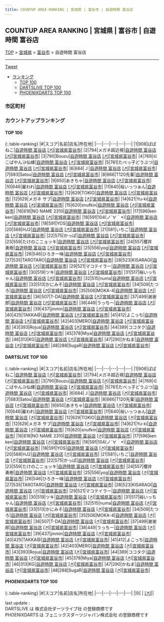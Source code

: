 ```yaml
---
title: COUNTUP AREA RANKING | 宮城県 | 富谷市 | 自遊時間 富谷店
---
```

## COUNTUP AREA RANKING | 宮城県 | 富谷市 | 自遊時間 富谷店

[TOP](/darts/rank/) > [宮城県](/darts/rank/宮城県/) > [富谷市](/darts/rank/宮城県/富谷市/) > 自遊時間 富谷店

___

<a href="https://twitter.com/share?ref_src=twsrc%5Etfw" data-text="COUNTUP AREA RANKING | 宮城県富谷市自遊時間 富谷店" class="twitter-share-button" data-hashtags="DARTSLIVE,PHOENIXDARTS,darts,ダーツ" data-show-count="false">Tweet</a>

* [ランキング](#カウントアップランキング)
    * [TOP 100](#top-100)
    * [DARTSLIVE TOP 100](#dartslive-top-100)
    * [PHOENIXDARTS TOP 100](#phoenixdarts-top-100)

### 市区町村

<ul>

</ul>

### カウントアップランキング

#### TOP 100



{:.table-ranking}
|#|スコア|名前|店名|所在地|
|---|---|---|---|---|
|1|908|<span class="rank-name-dl">ぱぱねこ</span>|<a href="/darts/rank/shops/6389c2f3322e246d0d9b047a20a7ba1e.html">自遊時間 富谷店</a> <a href="https://search.dartslive.com/jp/shop/6389c2f3322e246d0d9b047a20a7ba1e">[↗]</a>|<a href="/darts/rank/宮城県/富谷市">宮城県富谷市</a>|
|2|794|<span class="rank-name-dl">メガネ超近視</span>|<a href="/darts/rank/shops/6389c2f3322e246d0d9b047a20a7ba1e.html">自遊時間 富谷店</a> <a href="https://search.dartslive.com/jp/shop/6389c2f3322e246d0d9b047a20a7ba1e">[↗]</a>|<a href="/darts/rank/宮城県/富谷市">宮城県富谷市</a>|
|3|790|<span class="rank-name-dl">Bouzu</span>|<a href="/darts/rank/shops/6389c2f3322e246d0d9b047a20a7ba1e.html">自遊時間 富谷店</a> <a href="https://search.dartslive.com/jp/shop/6389c2f3322e246d0d9b047a20a7ba1e">[↗]</a>|<a href="/darts/rank/宮城県/富谷市">宮城県富谷市</a>|
|4|769|<span class="rank-name-dl">∈こばやん∋仙蜂</span>|<a href="/darts/rank/shops/6389c2f3322e246d0d9b047a20a7ba1e.html">自遊時間 富谷店</a> <a href="https://search.dartslive.com/jp/shop/6389c2f3322e246d0d9b047a20a7ba1e">[↗]</a>|<a href="/darts/rank/宮城県/富谷市">宮城県富谷市</a>|
|5|761|<span class="rank-name-dl">たべっ子どうぶつ</span>|<a href="/darts/rank/shops/6389c2f3322e246d0d9b047a20a7ba1e.html">自遊時間 富谷店</a> <a href="https://search.dartslive.com/jp/shop/6389c2f3322e246d0d9b047a20a7ba1e">[↗]</a>|<a href="/darts/rank/宮城県/富谷市">宮城県富谷市</a>|
|6|684|<span class="rank-name-dl">Ｊ</span>|<a href="/darts/rank/shops/6389c2f3322e246d0d9b047a20a7ba1e.html">自遊時間 富谷店</a> <a href="https://search.dartslive.com/jp/shop/6389c2f3322e246d0d9b047a20a7ba1e">[↗]</a>|<a href="/darts/rank/宮城県/富谷市">宮城県富谷市</a>|
|7|683|<span class="rank-name-dl">Satou</span>|<a href="/darts/rank/shops/6389c2f3322e246d0d9b047a20a7ba1e.html">自遊時間 富谷店</a> <a href="https://search.dartslive.com/jp/shop/6389c2f3322e246d0d9b047a20a7ba1e">[↗]</a>|<a href="/darts/rank/宮城県/富谷市">宮城県富谷市</a>|
|8|666|<span class="rank-name-dl">T120先輩</span>|<a href="/darts/rank/shops/6389c2f3322e246d0d9b047a20a7ba1e.html">自遊時間 富谷店</a> <a href="https://search.dartslive.com/jp/shop/6389c2f3322e246d0d9b047a20a7ba1e">[↗]</a>|<a href="/darts/rank/宮城県/富谷市">宮城県富谷市</a>|
|9|650|<span class="rank-name-dl">あきちゃ</span>|<a href="/darts/rank/shops/6389c2f3322e246d0d9b047a20a7ba1e.html">自遊時間 富谷店</a> <a href="https://search.dartslive.com/jp/shop/6389c2f3322e246d0d9b047a20a7ba1e">[↗]</a>|<a href="/darts/rank/宮城県/富谷市">宮城県富谷市</a>|
|10|646|<span class="rank-name-dl">雇われ</span>|<a href="/darts/rank/shops/6389c2f3322e246d0d9b047a20a7ba1e.html">自遊時間 富谷店</a> <a href="https://search.dartslive.com/jp/shop/6389c2f3322e246d0d9b047a20a7ba1e">[↗]</a>|<a href="/darts/rank/宮城県/富谷市">宮城県富谷市</a>|
|11|640|<span class="rank-name-dl">裕いっつぁん</span>|<a href="/darts/rank/shops/6389c2f3322e246d0d9b047a20a7ba1e.html">自遊時間 富谷店</a> <a href="https://search.dartslive.com/jp/shop/6389c2f3322e246d0d9b047a20a7ba1e">[↗]</a>|<a href="/darts/rank/宮城県/富谷市">宮城県富谷市</a>|
|12|629|<span class="rank-name-dl">TOKIO</span>|<a href="/darts/rank/shops/6389c2f3322e246d0d9b047a20a7ba1e.html">自遊時間 富谷店</a> <a href="https://search.dartslive.com/jp/shop/6389c2f3322e246d0d9b047a20a7ba1e">[↗]</a>|<a href="/darts/rank/宮城県/富谷市">宮城県富谷市</a>|
|12|629|<span class="rank-name-dl">メガネ サブ</span>|<a href="/darts/rank/shops/6389c2f3322e246d0d9b047a20a7ba1e.html">自遊時間 富谷店</a> <a href="https://search.dartslive.com/jp/shop/6389c2f3322e246d0d9b047a20a7ba1e">[↗]</a>|<a href="/darts/rank/宮城県/富谷市">宮城県富谷市</a>|
|14|621|<span class="rank-name-dl">Yu-ki</span>|<a href="/darts/rank/shops/6389c2f3322e246d0d9b047a20a7ba1e.html">自遊時間 富谷店</a> <a href="https://search.dartslive.com/jp/shop/6389c2f3322e246d0d9b047a20a7ba1e">[↗]</a>|<a href="/darts/rank/宮城県/富谷市">宮城県富谷市</a>|
|15|620|<span class="rank-name-dl">snufkin</span>|<a href="/darts/rank/shops/6389c2f3322e246d0d9b047a20a7ba1e.html">自遊時間 富谷店</a> <a href="https://search.dartslive.com/jp/shop/6389c2f3322e246d0d9b047a20a7ba1e">[↗]</a>|<a href="/darts/rank/宮城県/富谷市">宮城県富谷市</a>|
|16|616|<span class="rank-name-dl">NO NAME 2310</span>|<a href="/darts/rank/shops/6389c2f3322e246d0d9b047a20a7ba1e.html">自遊時間 富谷店</a> <a href="https://search.dartslive.com/jp/shop/6389c2f3322e246d0d9b047a20a7ba1e">[↗]</a>|<a href="/darts/rank/宮城県/富谷市">宮城県富谷市</a>|
|17|596|<span class="rank-name-dl">ken ken</span>|<a href="/darts/rank/shops/6389c2f3322e246d0d9b047a20a7ba1e.html">自遊時間 富谷店</a> <a href="https://search.dartslive.com/jp/shop/6389c2f3322e246d0d9b047a20a7ba1e">[↗]</a>|<a href="/darts/rank/宮城県/富谷市">宮城県富谷市</a>|
|18|591|<span class="rank-name-dl">104(ノ´∀｀*)</span>|<a href="/darts/rank/shops/6389c2f3322e246d0d9b047a20a7ba1e.html">自遊時間 富谷店</a> <a href="https://search.dartslive.com/jp/shop/6389c2f3322e246d0d9b047a20a7ba1e">[↗]</a>|<a href="/darts/rank/宮城県/富谷市">宮城県富谷市</a>|
|18|591|<span class="rank-name-dl">YOS</span>|<a href="/darts/rank/shops/6389c2f3322e246d0d9b047a20a7ba1e.html">自遊時間 富谷店</a> <a href="https://search.dartslive.com/jp/shop/6389c2f3322e246d0d9b047a20a7ba1e">[↗]</a>|<a href="/darts/rank/宮城県/富谷市">宮城県富谷市</a>|
|20|588|<span class="rank-name-dl">HJ2</span>|<a href="/darts/rank/shops/6389c2f3322e246d0d9b047a20a7ba1e.html">自遊時間 富谷店</a> <a href="https://search.dartslive.com/jp/shop/6389c2f3322e246d0d9b047a20a7ba1e">[↗]</a>|<a href="/darts/rank/宮城県/富谷市">宮城県富谷市</a>|
|21|581|<span class="rank-name-dl">いちご</span>|<a href="/darts/rank/shops/6389c2f3322e246d0d9b047a20a7ba1e.html">自遊時間 富谷店</a> <a href="https://search.dartslive.com/jp/shop/6389c2f3322e246d0d9b047a20a7ba1e">[↗]</a>|<a href="/darts/rank/宮城県/富谷市">宮城県富谷市</a>|
|22|575|<span class="rank-name-dl">かっぱ</span>|<a href="/darts/rank/shops/6389c2f3322e246d0d9b047a20a7ba1e.html">自遊時間 富谷店</a> <a href="https://search.dartslive.com/jp/shop/6389c2f3322e246d0d9b047a20a7ba1e">[↗]</a>|<a href="/darts/rank/宮城県/富谷市">宮城県富谷市</a>|
|23|559|<span class="rank-name-dl">たけのこニョッキ</span>|<a href="/darts/rank/shops/6389c2f3322e246d0d9b047a20a7ba1e.html">自遊時間 富谷店</a> <a href="https://search.dartslive.com/jp/shop/6389c2f3322e246d0d9b047a20a7ba1e">[↗]</a>|<a href="/darts/rank/宮城県/富谷市">宮城県富谷市</a>|
|24|557|<span class="rank-name-dl">櫻井　勇樹</span>|<a href="/darts/rank/shops/6389c2f3322e246d0d9b047a20a7ba1e.html">自遊時間 富谷店</a> <a href="https://search.dartslive.com/jp/shop/6389c2f3322e246d0d9b047a20a7ba1e">[↗]</a>|<a href="/darts/rank/宮城県/富谷市">宮城県富谷市</a>|
|25|556|<span class="rank-name-dl">yog</span>|<a href="/darts/rank/shops/6389c2f3322e246d0d9b047a20a7ba1e.html">自遊時間 富谷店</a> <a href="https://search.dartslive.com/jp/shop/6389c2f3322e246d0d9b047a20a7ba1e">[↗]</a>|<a href="/darts/rank/宮城県/富谷市">宮城県富谷市</a>|
|26|546|<span class="rank-name-dl">ひろき一味</span>|<a href="/darts/rank/shops/6389c2f3322e246d0d9b047a20a7ba1e.html">自遊時間 富谷店</a> <a href="https://search.dartslive.com/jp/shop/6389c2f3322e246d0d9b047a20a7ba1e">[↗]</a>|<a href="/darts/rank/宮城県/富谷市">宮城県富谷市</a>|
|27|535|<span class="rank-name-dl">TAROTARO</span>|<a href="/darts/rank/shops/6389c2f3322e246d0d9b047a20a7ba1e.html">自遊時間 富谷店</a> <a href="https://search.dartslive.com/jp/shop/6389c2f3322e246d0d9b047a20a7ba1e">[↗]</a>|<a href="/darts/rank/宮城県/富谷市">宮城県富谷市</a>|
|28|523|<span class="rank-name-dl">KISARAGI</span>|<a href="/darts/rank/shops/6389c2f3322e246d0d9b047a20a7ba1e.html">自遊時間 富谷店</a> <a href="https://search.dartslive.com/jp/shop/6389c2f3322e246d0d9b047a20a7ba1e">[↗]</a>|<a href="/darts/rank/宮城県/富谷市">宮城県富谷市</a>|
|29|521|<span class="rank-name-dl">マコテイラー</span>|<a href="/darts/rank/shops/6389c2f3322e246d0d9b047a20a7ba1e.html">自遊時間 富谷店</a> <a href="https://search.dartslive.com/jp/shop/6389c2f3322e246d0d9b047a20a7ba1e">[↗]</a>|<a href="/darts/rank/宮城県/富谷市">宮城県富谷市</a>|
|30|519|<span class="rank-name-dl">ツキ</span>|<a href="/darts/rank/shops/6389c2f3322e246d0d9b047a20a7ba1e.html">自遊時間 富谷店</a> <a href="https://search.dartslive.com/jp/shop/6389c2f3322e246d0d9b047a20a7ba1e">[↗]</a>|<a href="/darts/rank/宮城県/富谷市">宮城県富谷市</a>|
|31|517|<span class="rank-name-dl">裕いっちゃん</span>|<a href="/darts/rank/shops/6389c2f3322e246d0d9b047a20a7ba1e.html">自遊時間 富谷店</a> <a href="https://search.dartslive.com/jp/shop/6389c2f3322e246d0d9b047a20a7ba1e">[↗]</a>|<a href="/darts/rank/宮城県/富谷市">宮城県富谷市</a>|
|32|515|<span class="rank-name-dl">numa</span>|<a href="/darts/rank/shops/6389c2f3322e246d0d9b047a20a7ba1e.html">自遊時間 富谷店</a> <a href="https://search.dartslive.com/jp/shop/6389c2f3322e246d0d9b047a20a7ba1e">[↗]</a>|<a href="/darts/rank/宮城県/富谷市">宮城県富谷市</a>|
|33|513|<span class="rank-name-dl">かにみそ</span>|<a href="/darts/rank/shops/6389c2f3322e246d0d9b047a20a7ba1e.html">自遊時間 富谷店</a> <a href="https://search.dartslive.com/jp/shop/6389c2f3322e246d0d9b047a20a7ba1e">[↗]</a>|<a href="/darts/rank/宮城県/富谷市">宮城県富谷市</a>|
|34|509|<span class="rank-name-dl">たつろ</span>|<a href="/darts/rank/shops/6389c2f3322e246d0d9b047a20a7ba1e.html">自遊時間 富谷店</a> <a href="https://search.dartslive.com/jp/shop/6389c2f3322e246d0d9b047a20a7ba1e">[↗]</a>|<a href="/darts/rank/宮城県/富谷市">宮城県富谷市</a>|
|35|508|<span class="rank-name-dl">MOKA-4</span>|<a href="/darts/rank/shops/6389c2f3322e246d0d9b047a20a7ba1e.html">自遊時間 富谷店</a> <a href="https://search.dartslive.com/jp/shop/6389c2f3322e246d0d9b047a20a7ba1e">[↗]</a>|<a href="/darts/rank/宮城県/富谷市">宮城県富谷市</a>|
|36|507|<span class="rank-name-dl">T-DA</span>|<a href="/darts/rank/shops/6389c2f3322e246d0d9b047a20a7ba1e.html">自遊時間 富谷店</a> <a href="https://search.dartslive.com/jp/shop/6389c2f3322e246d0d9b047a20a7ba1e">[↗]</a>|<a href="/darts/rank/宮城県/富谷市">宮城県富谷市</a>|
|37|499|<span class="rank-name-dl">谢谢郎</span>|<a href="/darts/rank/shops/6389c2f3322e246d0d9b047a20a7ba1e.html">自遊時間 富谷店</a> <a href="https://search.dartslive.com/jp/shop/6389c2f3322e246d0d9b047a20a7ba1e">[↗]</a>|<a href="/darts/rank/宮城県/富谷市">宮城県富谷市</a>|
|38|449|<span class="rank-name-dl">うっちー</span>|<a href="/darts/rank/shops/6389c2f3322e246d0d9b047a20a7ba1e.html">自遊時間 富谷店</a> <a href="https://search.dartslive.com/jp/shop/6389c2f3322e246d0d9b047a20a7ba1e">[↗]</a>|<a href="/darts/rank/宮城県/富谷市">宮城県富谷市</a>|
|39|437|<span class="rank-name-dl">jinmin</span>|<a href="/darts/rank/shops/6389c2f3322e246d0d9b047a20a7ba1e.html">自遊時間 富谷店</a> <a href="https://search.dartslive.com/jp/shop/6389c2f3322e246d0d9b047a20a7ba1e">[↗]</a>|<a href="/darts/rank/宮城県/富谷市">宮城県富谷市</a>|
|40|425|<span class="rank-name-dl">TAKKA@</span>|<a href="/darts/rank/shops/6389c2f3322e246d0d9b047a20a7ba1e.html">自遊時間 富谷店</a> <a href="https://search.dartslive.com/jp/shop/6389c2f3322e246d0d9b047a20a7ba1e">[↗]</a>|<a href="/darts/rank/宮城県/富谷市">宮城県富谷市</a>|
|41|412|<span class="rank-name-dl">よこっち</span>|<a href="/darts/rank/shops/6389c2f3322e246d0d9b047a20a7ba1e.html">自遊時間 富谷店</a> <a href="https://search.dartslive.com/jp/shop/6389c2f3322e246d0d9b047a20a7ba1e">[↗]</a>|<a href="/darts/rank/宮城県/富谷市">宮城県富谷市</a>|
|42|403|<span class="rank-name-dl">MERO</span>|<a href="/darts/rank/shops/6389c2f3322e246d0d9b047a20a7ba1e.html">自遊時間 富谷店</a> <a href="https://search.dartslive.com/jp/shop/6389c2f3322e246d0d9b047a20a7ba1e">[↗]</a>|<a href="/darts/rank/宮城県/富谷市">宮城県富谷市</a>|
|43|393|<span class="rank-name-dl">Rojua</span>|<a href="/darts/rank/shops/6389c2f3322e246d0d9b047a20a7ba1e.html">自遊時間 富谷店</a> <a href="https://search.dartslive.com/jp/shop/6389c2f3322e246d0d9b047a20a7ba1e">[↗]</a>|<a href="/darts/rank/宮城県/富谷市">宮城県富谷市</a>|
|44|389|<span class="rank-name-dl">ココタク</span>|<a href="/darts/rank/shops/6389c2f3322e246d0d9b047a20a7ba1e.html">自遊時間 富谷店</a> <a href="https://search.dartslive.com/jp/shop/6389c2f3322e246d0d9b047a20a7ba1e">[↗]</a>|<a href="/darts/rank/宮城県/富谷市">宮城県富谷市</a>|
|45|378|<span class="rank-name-dl">Miya</span>|<a href="/darts/rank/shops/6389c2f3322e246d0d9b047a20a7ba1e.html">自遊時間 富谷店</a> <a href="https://search.dartslive.com/jp/shop/6389c2f3322e246d0d9b047a20a7ba1e">[↗]</a>|<a href="/darts/rank/宮城県/富谷市">宮城県富谷市</a>|
|46|313|<span class="rank-name-dl">KG</span>|<a href="/darts/rank/shops/6389c2f3322e246d0d9b047a20a7ba1e.html">自遊時間 富谷店</a> <a href="https://search.dartslive.com/jp/shop/6389c2f3322e246d0d9b047a20a7ba1e">[↗]</a>|<a href="/darts/rank/宮城県/富谷市">宮城県富谷市</a>|
|47|290|<span class="rank-name-dl">かねま</span>|<a href="/darts/rank/shops/6389c2f3322e246d0d9b047a20a7ba1e.html">自遊時間 富谷店</a> <a href="https://search.dartslive.com/jp/shop/6389c2f3322e246d0d9b047a20a7ba1e">[↗]</a>|<a href="/darts/rank/宮城県/富谷市">宮城県富谷市</a>|
|48|288|<span class="rank-name-dl">SugaR</span>|<a href="/darts/rank/shops/6389c2f3322e246d0d9b047a20a7ba1e.html">自遊時間 富谷店</a> <a href="https://search.dartslive.com/jp/shop/6389c2f3322e246d0d9b047a20a7ba1e">[↗]</a>|<a href="/darts/rank/宮城県/富谷市">宮城県富谷市</a>|


#### DARTSLIVE TOP 100



{:.table-ranking}
|#|スコア|名前|店名|所在地|
|---|---|---|---|---|
|1|908|<span class="rank-name-dl">ぱぱねこ</span>|<a href="/darts/rank/shops/6389c2f3322e246d0d9b047a20a7ba1e.html">自遊時間 富谷店</a> <a href="https://search.dartslive.com/jp/shop/6389c2f3322e246d0d9b047a20a7ba1e">[↗]</a>|<a href="/darts/rank/宮城県/富谷市">宮城県富谷市</a>|
|2|794|<span class="rank-name-dl">メガネ超近視</span>|<a href="/darts/rank/shops/6389c2f3322e246d0d9b047a20a7ba1e.html">自遊時間 富谷店</a> <a href="https://search.dartslive.com/jp/shop/6389c2f3322e246d0d9b047a20a7ba1e">[↗]</a>|<a href="/darts/rank/宮城県/富谷市">宮城県富谷市</a>|
|3|790|<span class="rank-name-dl">Bouzu</span>|<a href="/darts/rank/shops/6389c2f3322e246d0d9b047a20a7ba1e.html">自遊時間 富谷店</a> <a href="https://search.dartslive.com/jp/shop/6389c2f3322e246d0d9b047a20a7ba1e">[↗]</a>|<a href="/darts/rank/宮城県/富谷市">宮城県富谷市</a>|
|4|769|<span class="rank-name-dl">∈こばやん∋仙蜂</span>|<a href="/darts/rank/shops/6389c2f3322e246d0d9b047a20a7ba1e.html">自遊時間 富谷店</a> <a href="https://search.dartslive.com/jp/shop/6389c2f3322e246d0d9b047a20a7ba1e">[↗]</a>|<a href="/darts/rank/宮城県/富谷市">宮城県富谷市</a>|
|5|761|<span class="rank-name-dl">たべっ子どうぶつ</span>|<a href="/darts/rank/shops/6389c2f3322e246d0d9b047a20a7ba1e.html">自遊時間 富谷店</a> <a href="https://search.dartslive.com/jp/shop/6389c2f3322e246d0d9b047a20a7ba1e">[↗]</a>|<a href="/darts/rank/宮城県/富谷市">宮城県富谷市</a>|
|6|684|<span class="rank-name-dl">Ｊ</span>|<a href="/darts/rank/shops/6389c2f3322e246d0d9b047a20a7ba1e.html">自遊時間 富谷店</a> <a href="https://search.dartslive.com/jp/shop/6389c2f3322e246d0d9b047a20a7ba1e">[↗]</a>|<a href="/darts/rank/宮城県/富谷市">宮城県富谷市</a>|
|7|683|<span class="rank-name-dl">Satou</span>|<a href="/darts/rank/shops/6389c2f3322e246d0d9b047a20a7ba1e.html">自遊時間 富谷店</a> <a href="https://search.dartslive.com/jp/shop/6389c2f3322e246d0d9b047a20a7ba1e">[↗]</a>|<a href="/darts/rank/宮城県/富谷市">宮城県富谷市</a>|
|8|666|<span class="rank-name-dl">T120先輩</span>|<a href="/darts/rank/shops/6389c2f3322e246d0d9b047a20a7ba1e.html">自遊時間 富谷店</a> <a href="https://search.dartslive.com/jp/shop/6389c2f3322e246d0d9b047a20a7ba1e">[↗]</a>|<a href="/darts/rank/宮城県/富谷市">宮城県富谷市</a>|
|9|650|<span class="rank-name-dl">あきちゃ</span>|<a href="/darts/rank/shops/6389c2f3322e246d0d9b047a20a7ba1e.html">自遊時間 富谷店</a> <a href="https://search.dartslive.com/jp/shop/6389c2f3322e246d0d9b047a20a7ba1e">[↗]</a>|<a href="/darts/rank/宮城県/富谷市">宮城県富谷市</a>|
|10|646|<span class="rank-name-dl">雇われ</span>|<a href="/darts/rank/shops/6389c2f3322e246d0d9b047a20a7ba1e.html">自遊時間 富谷店</a> <a href="https://search.dartslive.com/jp/shop/6389c2f3322e246d0d9b047a20a7ba1e">[↗]</a>|<a href="/darts/rank/宮城県/富谷市">宮城県富谷市</a>|
|11|640|<span class="rank-name-dl">裕いっつぁん</span>|<a href="/darts/rank/shops/6389c2f3322e246d0d9b047a20a7ba1e.html">自遊時間 富谷店</a> <a href="https://search.dartslive.com/jp/shop/6389c2f3322e246d0d9b047a20a7ba1e">[↗]</a>|<a href="/darts/rank/宮城県/富谷市">宮城県富谷市</a>|
|12|629|<span class="rank-name-dl">TOKIO</span>|<a href="/darts/rank/shops/6389c2f3322e246d0d9b047a20a7ba1e.html">自遊時間 富谷店</a> <a href="https://search.dartslive.com/jp/shop/6389c2f3322e246d0d9b047a20a7ba1e">[↗]</a>|<a href="/darts/rank/宮城県/富谷市">宮城県富谷市</a>|
|12|629|<span class="rank-name-dl">メガネ サブ</span>|<a href="/darts/rank/shops/6389c2f3322e246d0d9b047a20a7ba1e.html">自遊時間 富谷店</a> <a href="https://search.dartslive.com/jp/shop/6389c2f3322e246d0d9b047a20a7ba1e">[↗]</a>|<a href="/darts/rank/宮城県/富谷市">宮城県富谷市</a>|
|14|621|<span class="rank-name-dl">Yu-ki</span>|<a href="/darts/rank/shops/6389c2f3322e246d0d9b047a20a7ba1e.html">自遊時間 富谷店</a> <a href="https://search.dartslive.com/jp/shop/6389c2f3322e246d0d9b047a20a7ba1e">[↗]</a>|<a href="/darts/rank/宮城県/富谷市">宮城県富谷市</a>|
|15|620|<span class="rank-name-dl">snufkin</span>|<a href="/darts/rank/shops/6389c2f3322e246d0d9b047a20a7ba1e.html">自遊時間 富谷店</a> <a href="https://search.dartslive.com/jp/shop/6389c2f3322e246d0d9b047a20a7ba1e">[↗]</a>|<a href="/darts/rank/宮城県/富谷市">宮城県富谷市</a>|
|16|616|<span class="rank-name-dl">NO NAME 2310</span>|<a href="/darts/rank/shops/6389c2f3322e246d0d9b047a20a7ba1e.html">自遊時間 富谷店</a> <a href="https://search.dartslive.com/jp/shop/6389c2f3322e246d0d9b047a20a7ba1e">[↗]</a>|<a href="/darts/rank/宮城県/富谷市">宮城県富谷市</a>|
|17|596|<span class="rank-name-dl">ken ken</span>|<a href="/darts/rank/shops/6389c2f3322e246d0d9b047a20a7ba1e.html">自遊時間 富谷店</a> <a href="https://search.dartslive.com/jp/shop/6389c2f3322e246d0d9b047a20a7ba1e">[↗]</a>|<a href="/darts/rank/宮城県/富谷市">宮城県富谷市</a>|
|18|591|<span class="rank-name-dl">104(ノ´∀｀*)</span>|<a href="/darts/rank/shops/6389c2f3322e246d0d9b047a20a7ba1e.html">自遊時間 富谷店</a> <a href="https://search.dartslive.com/jp/shop/6389c2f3322e246d0d9b047a20a7ba1e">[↗]</a>|<a href="/darts/rank/宮城県/富谷市">宮城県富谷市</a>|
|18|591|<span class="rank-name-dl">YOS</span>|<a href="/darts/rank/shops/6389c2f3322e246d0d9b047a20a7ba1e.html">自遊時間 富谷店</a> <a href="https://search.dartslive.com/jp/shop/6389c2f3322e246d0d9b047a20a7ba1e">[↗]</a>|<a href="/darts/rank/宮城県/富谷市">宮城県富谷市</a>|
|20|588|<span class="rank-name-dl">HJ2</span>|<a href="/darts/rank/shops/6389c2f3322e246d0d9b047a20a7ba1e.html">自遊時間 富谷店</a> <a href="https://search.dartslive.com/jp/shop/6389c2f3322e246d0d9b047a20a7ba1e">[↗]</a>|<a href="/darts/rank/宮城県/富谷市">宮城県富谷市</a>|
|21|581|<span class="rank-name-dl">いちご</span>|<a href="/darts/rank/shops/6389c2f3322e246d0d9b047a20a7ba1e.html">自遊時間 富谷店</a> <a href="https://search.dartslive.com/jp/shop/6389c2f3322e246d0d9b047a20a7ba1e">[↗]</a>|<a href="/darts/rank/宮城県/富谷市">宮城県富谷市</a>|
|22|575|<span class="rank-name-dl">かっぱ</span>|<a href="/darts/rank/shops/6389c2f3322e246d0d9b047a20a7ba1e.html">自遊時間 富谷店</a> <a href="https://search.dartslive.com/jp/shop/6389c2f3322e246d0d9b047a20a7ba1e">[↗]</a>|<a href="/darts/rank/宮城県/富谷市">宮城県富谷市</a>|
|23|559|<span class="rank-name-dl">たけのこニョッキ</span>|<a href="/darts/rank/shops/6389c2f3322e246d0d9b047a20a7ba1e.html">自遊時間 富谷店</a> <a href="https://search.dartslive.com/jp/shop/6389c2f3322e246d0d9b047a20a7ba1e">[↗]</a>|<a href="/darts/rank/宮城県/富谷市">宮城県富谷市</a>|
|24|557|<span class="rank-name-dl">櫻井　勇樹</span>|<a href="/darts/rank/shops/6389c2f3322e246d0d9b047a20a7ba1e.html">自遊時間 富谷店</a> <a href="https://search.dartslive.com/jp/shop/6389c2f3322e246d0d9b047a20a7ba1e">[↗]</a>|<a href="/darts/rank/宮城県/富谷市">宮城県富谷市</a>|
|25|556|<span class="rank-name-dl">yog</span>|<a href="/darts/rank/shops/6389c2f3322e246d0d9b047a20a7ba1e.html">自遊時間 富谷店</a> <a href="https://search.dartslive.com/jp/shop/6389c2f3322e246d0d9b047a20a7ba1e">[↗]</a>|<a href="/darts/rank/宮城県/富谷市">宮城県富谷市</a>|
|26|546|<span class="rank-name-dl">ひろき一味</span>|<a href="/darts/rank/shops/6389c2f3322e246d0d9b047a20a7ba1e.html">自遊時間 富谷店</a> <a href="https://search.dartslive.com/jp/shop/6389c2f3322e246d0d9b047a20a7ba1e">[↗]</a>|<a href="/darts/rank/宮城県/富谷市">宮城県富谷市</a>|
|27|535|<span class="rank-name-dl">TAROTARO</span>|<a href="/darts/rank/shops/6389c2f3322e246d0d9b047a20a7ba1e.html">自遊時間 富谷店</a> <a href="https://search.dartslive.com/jp/shop/6389c2f3322e246d0d9b047a20a7ba1e">[↗]</a>|<a href="/darts/rank/宮城県/富谷市">宮城県富谷市</a>|
|28|523|<span class="rank-name-dl">KISARAGI</span>|<a href="/darts/rank/shops/6389c2f3322e246d0d9b047a20a7ba1e.html">自遊時間 富谷店</a> <a href="https://search.dartslive.com/jp/shop/6389c2f3322e246d0d9b047a20a7ba1e">[↗]</a>|<a href="/darts/rank/宮城県/富谷市">宮城県富谷市</a>|
|29|521|<span class="rank-name-dl">マコテイラー</span>|<a href="/darts/rank/shops/6389c2f3322e246d0d9b047a20a7ba1e.html">自遊時間 富谷店</a> <a href="https://search.dartslive.com/jp/shop/6389c2f3322e246d0d9b047a20a7ba1e">[↗]</a>|<a href="/darts/rank/宮城県/富谷市">宮城県富谷市</a>|
|30|519|<span class="rank-name-dl">ツキ</span>|<a href="/darts/rank/shops/6389c2f3322e246d0d9b047a20a7ba1e.html">自遊時間 富谷店</a> <a href="https://search.dartslive.com/jp/shop/6389c2f3322e246d0d9b047a20a7ba1e">[↗]</a>|<a href="/darts/rank/宮城県/富谷市">宮城県富谷市</a>|
|31|517|<span class="rank-name-dl">裕いっちゃん</span>|<a href="/darts/rank/shops/6389c2f3322e246d0d9b047a20a7ba1e.html">自遊時間 富谷店</a> <a href="https://search.dartslive.com/jp/shop/6389c2f3322e246d0d9b047a20a7ba1e">[↗]</a>|<a href="/darts/rank/宮城県/富谷市">宮城県富谷市</a>|
|32|515|<span class="rank-name-dl">numa</span>|<a href="/darts/rank/shops/6389c2f3322e246d0d9b047a20a7ba1e.html">自遊時間 富谷店</a> <a href="https://search.dartslive.com/jp/shop/6389c2f3322e246d0d9b047a20a7ba1e">[↗]</a>|<a href="/darts/rank/宮城県/富谷市">宮城県富谷市</a>|
|33|513|<span class="rank-name-dl">かにみそ</span>|<a href="/darts/rank/shops/6389c2f3322e246d0d9b047a20a7ba1e.html">自遊時間 富谷店</a> <a href="https://search.dartslive.com/jp/shop/6389c2f3322e246d0d9b047a20a7ba1e">[↗]</a>|<a href="/darts/rank/宮城県/富谷市">宮城県富谷市</a>|
|34|509|<span class="rank-name-dl">たつろ</span>|<a href="/darts/rank/shops/6389c2f3322e246d0d9b047a20a7ba1e.html">自遊時間 富谷店</a> <a href="https://search.dartslive.com/jp/shop/6389c2f3322e246d0d9b047a20a7ba1e">[↗]</a>|<a href="/darts/rank/宮城県/富谷市">宮城県富谷市</a>|
|35|508|<span class="rank-name-dl">MOKA-4</span>|<a href="/darts/rank/shops/6389c2f3322e246d0d9b047a20a7ba1e.html">自遊時間 富谷店</a> <a href="https://search.dartslive.com/jp/shop/6389c2f3322e246d0d9b047a20a7ba1e">[↗]</a>|<a href="/darts/rank/宮城県/富谷市">宮城県富谷市</a>|
|36|507|<span class="rank-name-dl">T-DA</span>|<a href="/darts/rank/shops/6389c2f3322e246d0d9b047a20a7ba1e.html">自遊時間 富谷店</a> <a href="https://search.dartslive.com/jp/shop/6389c2f3322e246d0d9b047a20a7ba1e">[↗]</a>|<a href="/darts/rank/宮城県/富谷市">宮城県富谷市</a>|
|37|499|<span class="rank-name-dl">谢谢郎</span>|<a href="/darts/rank/shops/6389c2f3322e246d0d9b047a20a7ba1e.html">自遊時間 富谷店</a> <a href="https://search.dartslive.com/jp/shop/6389c2f3322e246d0d9b047a20a7ba1e">[↗]</a>|<a href="/darts/rank/宮城県/富谷市">宮城県富谷市</a>|
|38|449|<span class="rank-name-dl">うっちー</span>|<a href="/darts/rank/shops/6389c2f3322e246d0d9b047a20a7ba1e.html">自遊時間 富谷店</a> <a href="https://search.dartslive.com/jp/shop/6389c2f3322e246d0d9b047a20a7ba1e">[↗]</a>|<a href="/darts/rank/宮城県/富谷市">宮城県富谷市</a>|
|39|437|<span class="rank-name-dl">jinmin</span>|<a href="/darts/rank/shops/6389c2f3322e246d0d9b047a20a7ba1e.html">自遊時間 富谷店</a> <a href="https://search.dartslive.com/jp/shop/6389c2f3322e246d0d9b047a20a7ba1e">[↗]</a>|<a href="/darts/rank/宮城県/富谷市">宮城県富谷市</a>|
|40|425|<span class="rank-name-dl">TAKKA@</span>|<a href="/darts/rank/shops/6389c2f3322e246d0d9b047a20a7ba1e.html">自遊時間 富谷店</a> <a href="https://search.dartslive.com/jp/shop/6389c2f3322e246d0d9b047a20a7ba1e">[↗]</a>|<a href="/darts/rank/宮城県/富谷市">宮城県富谷市</a>|
|41|412|<span class="rank-name-dl">よこっち</span>|<a href="/darts/rank/shops/6389c2f3322e246d0d9b047a20a7ba1e.html">自遊時間 富谷店</a> <a href="https://search.dartslive.com/jp/shop/6389c2f3322e246d0d9b047a20a7ba1e">[↗]</a>|<a href="/darts/rank/宮城県/富谷市">宮城県富谷市</a>|
|42|403|<span class="rank-name-dl">MERO</span>|<a href="/darts/rank/shops/6389c2f3322e246d0d9b047a20a7ba1e.html">自遊時間 富谷店</a> <a href="https://search.dartslive.com/jp/shop/6389c2f3322e246d0d9b047a20a7ba1e">[↗]</a>|<a href="/darts/rank/宮城県/富谷市">宮城県富谷市</a>|
|43|393|<span class="rank-name-dl">Rojua</span>|<a href="/darts/rank/shops/6389c2f3322e246d0d9b047a20a7ba1e.html">自遊時間 富谷店</a> <a href="https://search.dartslive.com/jp/shop/6389c2f3322e246d0d9b047a20a7ba1e">[↗]</a>|<a href="/darts/rank/宮城県/富谷市">宮城県富谷市</a>|
|44|389|<span class="rank-name-dl">ココタク</span>|<a href="/darts/rank/shops/6389c2f3322e246d0d9b047a20a7ba1e.html">自遊時間 富谷店</a> <a href="https://search.dartslive.com/jp/shop/6389c2f3322e246d0d9b047a20a7ba1e">[↗]</a>|<a href="/darts/rank/宮城県/富谷市">宮城県富谷市</a>|
|45|378|<span class="rank-name-dl">Miya</span>|<a href="/darts/rank/shops/6389c2f3322e246d0d9b047a20a7ba1e.html">自遊時間 富谷店</a> <a href="https://search.dartslive.com/jp/shop/6389c2f3322e246d0d9b047a20a7ba1e">[↗]</a>|<a href="/darts/rank/宮城県/富谷市">宮城県富谷市</a>|
|46|313|<span class="rank-name-dl">KG</span>|<a href="/darts/rank/shops/6389c2f3322e246d0d9b047a20a7ba1e.html">自遊時間 富谷店</a> <a href="https://search.dartslive.com/jp/shop/6389c2f3322e246d0d9b047a20a7ba1e">[↗]</a>|<a href="/darts/rank/宮城県/富谷市">宮城県富谷市</a>|
|47|290|<span class="rank-name-dl">かねま</span>|<a href="/darts/rank/shops/6389c2f3322e246d0d9b047a20a7ba1e.html">自遊時間 富谷店</a> <a href="https://search.dartslive.com/jp/shop/6389c2f3322e246d0d9b047a20a7ba1e">[↗]</a>|<a href="/darts/rank/宮城県/富谷市">宮城県富谷市</a>|
|48|288|<span class="rank-name-dl">SugaR</span>|<a href="/darts/rank/shops/6389c2f3322e246d0d9b047a20a7ba1e.html">自遊時間 富谷店</a> <a href="https://search.dartslive.com/jp/shop/6389c2f3322e246d0d9b047a20a7ba1e">[↗]</a>|<a href="/darts/rank/宮城県/富谷市">宮城県富谷市</a>|


#### PHOENIXDARTS TOP 100



{:.table-ranking}
|#|スコア|名前|店名|所在地|
|---|---|---|---|---|
||0|<span class="rank-name-dl"> </span>|<a href="/darts/rank/shops/.html"></a> <a href="">[↗]</a>|<a href="/darts/rank//"></a>|


<div class="footer border-top border-gray-light mt-5 pt-3 text-right text-gray">
    last update : <span style="font-weight: italic" id="foot_last_modified"></span><br />
    DARTSLIVE は 株式会社ダーツライブ社 の登録商標です<br />
    PHOENIXDARTS は フェニックスダーツジャパン株式会社 の登録商標です<br />
</div>

<script src="https://cdnjs.cloudflare.com/ajax/libs/jquery.tablesorter/2.31.3/js/jquery.tablesorter.min.js" integrity="sha512-qzgd5cYSZcosqpzpn7zF2ZId8f/8CHmFKZ8j7mU4OUXTNRd5g+ZHBPsgKEwoqxCtdQvExE5LprwwPAgoicguNg==" crossorigin="anonymous" referrerpolicy="no-referrer"></script>
<link rel="stylesheet" href="https://cdnjs.cloudflare.com/ajax/libs/jquery.tablesorter/2.31.3/css/theme.default.min.css" integrity="sha512-wghhOJkjQX0Lh3NSWvNKeZ0ZpNn+SPVXX1Qyc9OCaogADktxrBiBdKGDoqVUOyhStvMBmJQ8ZdMHiR3wuEq8+w==" crossorigin="anonymous" referrerpolicy="no-referrer" />
<script>
$(function() {
    $(".table-ranking").tablesorter({sortList:[[0, 0]]});
    $("#foot_last_modified").text(formatDate(new Date(document.lastModified), 'yyyy-MM-dd HH:mm:ss'));
});
</script>

<script async src="https://platform.twitter.com/widgets.js" charset="utf-8"></script>